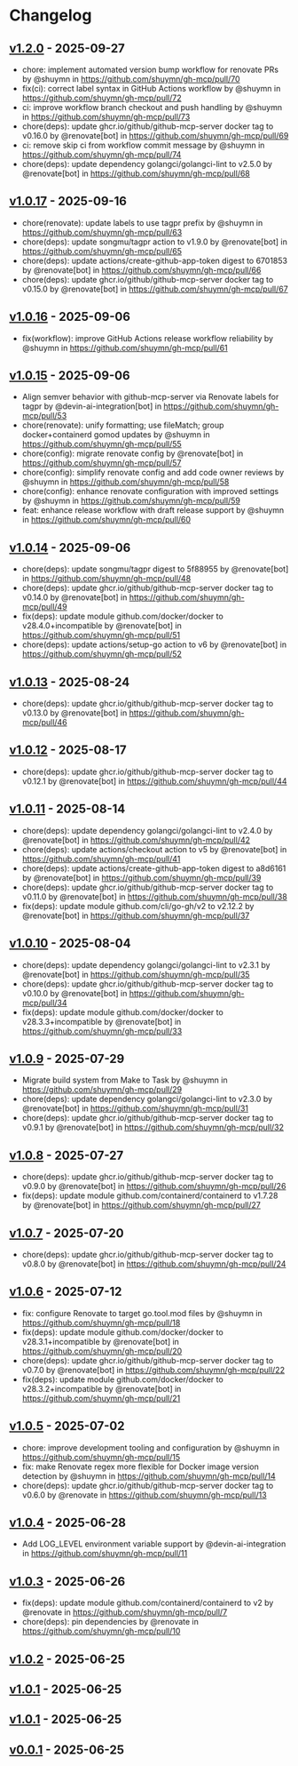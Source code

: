 # Changelog

## [v1.2.0](https://github.com/shuymn/gh-mcp/compare/v1.1.0...v1.2.0) - 2025-09-27
- chore: implement automated version bump workflow for renovate PRs by @shuymn in https://github.com/shuymn/gh-mcp/pull/70
- fix(ci): correct label syntax in GitHub Actions workflow by @shuymn in https://github.com/shuymn/gh-mcp/pull/72
- ci: improve workflow branch checkout and push handling by @shuymn in https://github.com/shuymn/gh-mcp/pull/73
- chore(deps): update ghcr.io/github/github-mcp-server docker tag to v0.16.0 by @renovate[bot] in https://github.com/shuymn/gh-mcp/pull/69
- ci: remove skip ci from workflow commit message by @shuymn in https://github.com/shuymn/gh-mcp/pull/74
- chore(deps): update dependency golangci/golangci-lint to v2.5.0 by @renovate[bot] in https://github.com/shuymn/gh-mcp/pull/68

## [v1.0.17](https://github.com/shuymn/gh-mcp/compare/v1.0.16...v1.0.17) - 2025-09-16
- chore(renovate): update labels to use tagpr prefix by @shuymn in https://github.com/shuymn/gh-mcp/pull/63
- chore(deps): update songmu/tagpr action to v1.9.0 by @renovate[bot] in https://github.com/shuymn/gh-mcp/pull/65
- chore(deps): update actions/create-github-app-token digest to 6701853 by @renovate[bot] in https://github.com/shuymn/gh-mcp/pull/66
- chore(deps): update ghcr.io/github/github-mcp-server docker tag to v0.15.0 by @renovate[bot] in https://github.com/shuymn/gh-mcp/pull/67

## [v1.0.16](https://github.com/shuymn/gh-mcp/compare/v1.0.15...v1.0.16) - 2025-09-06
- fix(workflow): improve GitHub Actions release workflow reliability by @shuymn in https://github.com/shuymn/gh-mcp/pull/61

## [v1.0.15](https://github.com/shuymn/gh-mcp/compare/v1.0.14...v1.0.15) - 2025-09-06
- Align semver behavior with github-mcp-server via Renovate labels for tagpr by @devin-ai-integration[bot] in https://github.com/shuymn/gh-mcp/pull/53
- chore(renovate): unify formatting; use fileMatch; group docker+containerd gomod updates by @shuymn in https://github.com/shuymn/gh-mcp/pull/55
- chore(config): migrate renovate config by @renovate[bot] in https://github.com/shuymn/gh-mcp/pull/57
- chore(config): simplify renovate config and add code owner reviews by @shuymn in https://github.com/shuymn/gh-mcp/pull/58
- chore(config): enhance renovate configuration with improved settings by @shuymn in https://github.com/shuymn/gh-mcp/pull/59
- feat: enhance release workflow with draft release support by @shuymn in https://github.com/shuymn/gh-mcp/pull/60

## [v1.0.14](https://github.com/shuymn/gh-mcp/compare/v1.0.13...v1.0.14) - 2025-09-06
- chore(deps): update songmu/tagpr digest to 5f88955 by @renovate[bot] in https://github.com/shuymn/gh-mcp/pull/48
- chore(deps): update ghcr.io/github/github-mcp-server docker tag to v0.14.0 by @renovate[bot] in https://github.com/shuymn/gh-mcp/pull/49
- fix(deps): update module github.com/docker/docker to v28.4.0+incompatible by @renovate[bot] in https://github.com/shuymn/gh-mcp/pull/51
- chore(deps): update actions/setup-go action to v6 by @renovate[bot] in https://github.com/shuymn/gh-mcp/pull/52

## [v1.0.13](https://github.com/shuymn/gh-mcp/compare/v1.0.12...v1.0.13) - 2025-08-24
- chore(deps): update ghcr.io/github/github-mcp-server docker tag to v0.13.0 by @renovate[bot] in https://github.com/shuymn/gh-mcp/pull/46

## [v1.0.12](https://github.com/shuymn/gh-mcp/compare/v1.0.11...v1.0.12) - 2025-08-17
- chore(deps): update ghcr.io/github/github-mcp-server docker tag to v0.12.1 by @renovate[bot] in https://github.com/shuymn/gh-mcp/pull/44

## [v1.0.11](https://github.com/shuymn/gh-mcp/compare/v1.0.10...v1.0.11) - 2025-08-14
- chore(deps): update dependency golangci/golangci-lint to v2.4.0 by @renovate[bot] in https://github.com/shuymn/gh-mcp/pull/42
- chore(deps): update actions/checkout action to v5 by @renovate[bot] in https://github.com/shuymn/gh-mcp/pull/41
- chore(deps): update actions/create-github-app-token digest to a8d6161 by @renovate[bot] in https://github.com/shuymn/gh-mcp/pull/39
- chore(deps): update ghcr.io/github/github-mcp-server docker tag to v0.11.0 by @renovate[bot] in https://github.com/shuymn/gh-mcp/pull/38
- fix(deps): update module github.com/cli/go-gh/v2 to v2.12.2 by @renovate[bot] in https://github.com/shuymn/gh-mcp/pull/37

## [v1.0.10](https://github.com/shuymn/gh-mcp/compare/v1.0.9...v1.0.10) - 2025-08-04
- chore(deps): update dependency golangci/golangci-lint to v2.3.1 by @renovate[bot] in https://github.com/shuymn/gh-mcp/pull/35
- chore(deps): update ghcr.io/github/github-mcp-server docker tag to v0.10.0 by @renovate[bot] in https://github.com/shuymn/gh-mcp/pull/34
- fix(deps): update module github.com/docker/docker to v28.3.3+incompatible by @renovate[bot] in https://github.com/shuymn/gh-mcp/pull/33

## [v1.0.9](https://github.com/shuymn/gh-mcp/compare/v1.0.8...v1.0.9) - 2025-07-29
- Migrate build system from Make to Task by @shuymn in https://github.com/shuymn/gh-mcp/pull/29
- chore(deps): update dependency golangci/golangci-lint to v2.3.0 by @renovate[bot] in https://github.com/shuymn/gh-mcp/pull/31
- chore(deps): update ghcr.io/github/github-mcp-server docker tag to v0.9.1 by @renovate[bot] in https://github.com/shuymn/gh-mcp/pull/32

## [v1.0.8](https://github.com/shuymn/gh-mcp/compare/v1.0.7...v1.0.8) - 2025-07-27
- chore(deps): update ghcr.io/github/github-mcp-server docker tag to v0.9.0 by @renovate[bot] in https://github.com/shuymn/gh-mcp/pull/26
- fix(deps): update module github.com/containerd/containerd to v1.7.28 by @renovate[bot] in https://github.com/shuymn/gh-mcp/pull/27

## [v1.0.7](https://github.com/shuymn/gh-mcp/compare/v1.0.6...v1.0.7) - 2025-07-20
- chore(deps): update ghcr.io/github/github-mcp-server docker tag to v0.8.0 by @renovate[bot] in https://github.com/shuymn/gh-mcp/pull/24

## [v1.0.6](https://github.com/shuymn/gh-mcp/compare/v1.0.5...v1.0.6) - 2025-07-12
- fix: configure Renovate to target go.tool.mod files by @shuymn in https://github.com/shuymn/gh-mcp/pull/18
- fix(deps): update module github.com/docker/docker to v28.3.1+incompatible by @renovate[bot] in https://github.com/shuymn/gh-mcp/pull/20
- chore(deps): update ghcr.io/github/github-mcp-server docker tag to v0.7.0 by @renovate[bot] in https://github.com/shuymn/gh-mcp/pull/22
- fix(deps): update module github.com/docker/docker to v28.3.2+incompatible by @renovate[bot] in https://github.com/shuymn/gh-mcp/pull/21

## [v1.0.5](https://github.com/shuymn/gh-mcp/compare/v1.0.4...v1.0.5) - 2025-07-02
- chore: improve development tooling and configuration by @shuymn in https://github.com/shuymn/gh-mcp/pull/15
- fix: make Renovate regex more flexible for Docker image version detection by @shuymn in https://github.com/shuymn/gh-mcp/pull/14
- chore(deps): update ghcr.io/github/github-mcp-server docker tag to v0.6.0 by @renovate in https://github.com/shuymn/gh-mcp/pull/13

## [v1.0.4](https://github.com/shuymn/gh-mcp/compare/v1.0.3...v1.0.4) - 2025-06-28
- Add LOG_LEVEL environment variable support by @devin-ai-integration in https://github.com/shuymn/gh-mcp/pull/11

## [v1.0.3](https://github.com/shuymn/gh-mcp/compare/v1.0.2...v1.0.3) - 2025-06-26
- fix(deps): update module github.com/containerd/containerd to v2 by @renovate in https://github.com/shuymn/gh-mcp/pull/7
- chore(deps): pin dependencies by @renovate in https://github.com/shuymn/gh-mcp/pull/10

## [v1.0.2](https://github.com/shuymn/gh-mcp/compare/v1.0.1...v1.0.2) - 2025-06-25

## [v1.0.1](https://github.com/shuymn/gh-mcp/compare/v1.0.0...v1.0.1) - 2025-06-25

## [v1.0.1](https://github.com/shuymn/gh-mcp/compare/v1.0.0...v1.0.1) - 2025-06-25

## [v0.0.1](https://github.com/shuymn/gh-mcp/commits/v0.0.1) - 2025-06-25
